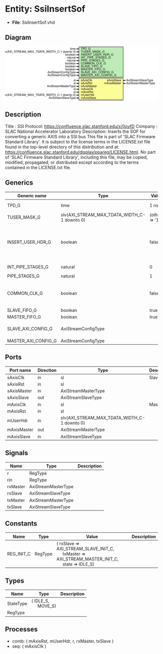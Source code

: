 # Entity: SsiInsertSof

- **File**: SsiInsertSof.vhd
## Diagram

![Diagram](SsiInsertSof.svg "Diagram")
## Description

Title      : SSI Protocol: https://confluence.slac.stanford.edu/x/0oyfD
Company    : SLAC National Accelerator Laboratory
Description: Inserts the SOF for converting a generic AXIS into a SSI bus
This file is part of 'SLAC Firmware Standard Library'.
It is subject to the license terms in the LICENSE.txt file found in the
top-level directory of this distribution and at:
   https://confluence.slac.stanford.edu/display/ppareg/LICENSE.html.
No part of 'SLAC Firmware Standard Library', including this file,
may be copied, modified, propagated, or distributed except according to
the terms contained in the LICENSE.txt file.
## Generics

| Generic name        | Type                                         | Value           | Description                                                                |
| ------------------- | -------------------------------------------- | --------------- | -------------------------------------------------------------------------- |
| TPD_G               | time                                         | 1 ns            | General Configurations                                                     |
| TUSER_MASK_G        | slv(AXI_STREAM_MAX_TDATA_WIDTH_C-1 downto 0) | (others => '1') | '1' = masked off bit                                                       |
| INSERT_USER_HDR_G   | boolean                                      | false           | If True the module adds one user header word (mUserHdr = user header data) |
| INT_PIPE_STAGES_G   | natural                                      | 0               | FIFO configurations                                                        |
| PIPE_STAGES_G       | natural                                      | 1               |                                                                            |
| COMMON_CLK_G        | boolean                                      | false           | True if sAxisClk and mAxisClk are the same clock                           |
| SLAVE_FIFO_G        | boolean                                      | true            |                                                                            |
| MASTER_FIFO_G       | boolean                                      | true            |                                                                            |
| SLAVE_AXI_CONFIG_G  | AxiStreamConfigType                          |                 | AXI Stream Port Configurations                                             |
| MASTER_AXI_CONFIG_G | AxiStreamConfigType                          |                 |                                                                            |
## Ports

| Port name   | Direction | Type                                         | Description |
| ----------- | --------- | -------------------------------------------- | ----------- |
| sAxisClk    | in        | sl                                           | Slave Port  |
| sAxisRst    | in        | sl                                           |             |
| sAxisMaster | in        | AxiStreamMasterType                          |             |
| sAxisSlave  | out       | AxiStreamSlaveType                           |             |
| mAxisClk    | in        | sl                                           | Master Port |
| mAxisRst    | in        | sl                                           |             |
| mUserHdr    | in        | slv(AXI_STREAM_MAX_TDATA_WIDTH_C-1 downto 0) |             |
| mAxisMaster | out       | AxiStreamMasterType                          |             |
| mAxisSlave  | in        | AxiStreamSlaveType                           |             |
## Signals

| Name     | Type                | Description |
| -------- | ------------------- | ----------- |
| r        | RegType             |             |
| rin      | RegType             |             |
| rxMaster | AxiStreamMasterType |             |
| rxSlave  | AxiStreamSlaveType  |             |
| txMaster | AxiStreamMasterType |             |
| txSlave  | AxiStreamSlaveType  |             |
## Constants

| Name       | Type    | Value                                                                                                                                                                                       | Description |
| ---------- | ------- | ------------------------------------------------------------------------------------------------------------------------------------------------------------------------------------------- | ----------- |
| REG_INIT_C | RegType |  (       rxSlave  => AXI_STREAM_SLAVE_INIT_C,<br><span style="padding-left:20px">       txMaster => AXI_STREAM_MASTER_INIT_C,<br><span style="padding-left:20px">       state    => IDLE_S) |             |
## Types

| Name      | Type                                                   | Description |
| --------- | ------------------------------------------------------ | ----------- |
| StateType | ( IDLE_S,<br><span style="padding-left:20px"> MOVE_S)  |             |
| RegType   |                                                        |             |
## Processes
- comb: ( mAxisRst, mUserHdr, r, rxMaster, txSlave )
- seq: ( mAxisClk )
